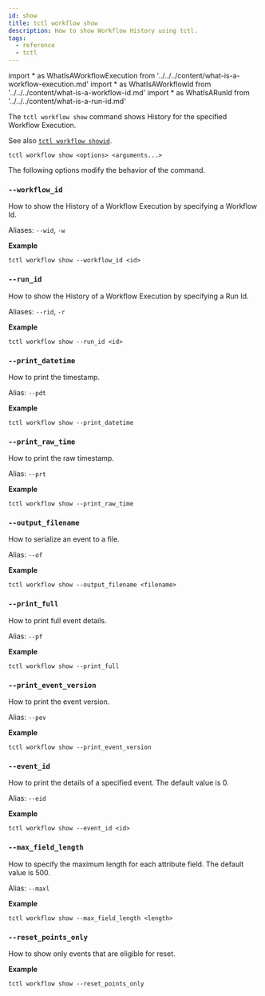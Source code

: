 ```yaml
---
id: show
title: tctl workflow show
description: How to show Workflow History using tctl.
tags:
  - reference
  - tctl
---
```


<!-- prettier-ignore -->
import * as WhatIsAWorkflowExecution from '../../../content/what-is-a-workflow-execution.md'
import * as WhatIsAWorkflowId from '../../../content/what-is-a-workflow-id.md'
import * as WhatIsARunId from '../../../content/what-is-a-run-id.md'

The `tctl workflow show` command shows History for the specified <preview page={WhatIsAWorkflowExecution}>Workflow Execution</preview>.

See also [`tctl workflow showid`](./showid.md).

`tctl workflow show <options> <arguments...>`

The following options modify the behavior of the command.

### `--workflow_id`

How to show the History of a <preview page={WhatIsAWorkflowExecution}>Workflow Execution</preview> by specifying a <preview page={WhatIsAWorkflowId}>Workflow Id</preview>.

Aliases: `--wid`, `-w`

**Example**

```
tctl workflow show --workflow_id <id>
```

### `--run_id`

How to show the History of a <preview page={WhatIsAWorkflowExecution}>Workflow Execution</preview> by specifying a <preview page={WhatIsARunId}>Run Id</preview>.

Aliases: `--rid`, `-r`

**Example**

```
tctl workflow show --run_id <id>
```

### `--print_datetime`

How to print the timestamp.

Alias: `--pdt`

**Example**

```
tctl workflow show --print_datetime
```

### `--print_raw_time`

How to print the raw timestamp.

Alias: `--prt`

**Example**

```
tctl workflow show --print_raw_time
```

### `--output_filename`

How to serialize an event to a file.

Alias: `--of`

**Example**

```
tctl workflow show --output_filename <filename>
```

### `--print_full`

How to print full event details.

Alias: `--pf`

**Example**

```
tctl workflow show --print_full
```

### `--print_event_version`

How to print the event version.

Alias: `--pev`

**Example**

```
tctl workflow show --print_event_version
```

### `--event_id`

How to print the details of a specified event.
The default value is 0.

Alias: `--eid`

**Example**

```
tctl workflow show --event_id <id>
```

### `--max_field_length`

How to specify the maximum length for each attribute field.
The default value is 500.

Alias: `--maxl`

**Example**

```
tctl workflow show --max_field_length <length>
```

### `--reset_points_only`

How to show only events that are eligible for reset.

**Example**

```
tctl workflow show --reset_points_only
```
